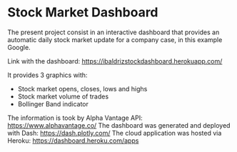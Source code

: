 # Stock Market Dashboard

The present project consist in an interactive dashboard that provides an automatic daily stock market update for a company case, in this example Google.

Link with the dashboard: https://ibaldrizstockdashboard.herokuapp.com/

It provides 3 graphics with: 
- Stock market opens, closes, lows and highs
- Stock market volume of trades
- Bollinger Band indicator

The information is took by Alpha Vantage API: https://www.alphavantage.co/
The dashboard was generated and deployed with Dash: https://dash.plotly.com/
The cloud application was hosted via Heroku: https://dashboard.heroku.com/apps
